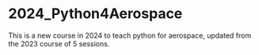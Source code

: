 # 2024_Python4Aerospace
This is a new course in 2024 to teach python for aerospace, updated from the 2023 course of 5 sessions.
